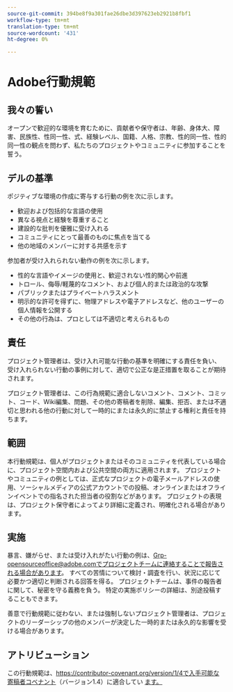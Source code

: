 ```yaml
---
source-git-commit: 394be8f9a301fae26dbe3d397623eb2921b8fbf1
workflow-type: tm+mt
translation-type: tm+mt
source-wordcount: '431'
ht-degree: 0%

---
```

# Adobe行動規範

## 我々の誓い

オープンで歓迎的な環境を育むために、貢献者や保守者は、年齢、身体大、障害、民族性、性同一性、式、経験レベル、国籍、人格、宗教、性的同一性、性的同一性の観点を問わず、私たちのプロジェクトやコミュニティに参加することを誓う。

## デルの基準

ポジティブな環境の作成に寄与する行動の例を次に示します。

* 歓迎および包括的な言語の使用
* 異なる視点と経験を尊重すること
* 建設的な批判を優雅に受け入れる
* コミュニティにとって最善のものに焦点を当てる
* 他の地域のメンバーに対する共感を示す

参加者が受け入れられない動作の例を次に示します。

* 性的な言語やイメージの使用と、歓迎されない性的関心や前進
* トロール、侮辱/軽蔑的なコメント、および個人的または政治的な攻撃
* パブリックまたはプライベートハラスメント
* 明示的な許可を得ずに、物理アドレスや電子アドレスなど、他のユーザーの個人情報を公開する
* その他の行為は、プロとしては不適切と考えられるもの

## 責任

プロジェクト管理者は、受け入れ可能な行動の基準を明確にする責任を負い、受け入れられない行動の事例に対して、適切で公正な是正措置を取ることが期待されます。

プロジェクト管理者は、この行為規範に適合しないコメント、コメント、コミット、コード、Wiki編集、問題、その他の寄稿者を削除、編集、拒否、または不適切と思われる他の行動に対して一時的にまたは永久的に禁止する権利と責任を持ちます。

## 範囲

本行動規範は、個人がプロジェクトまたはそのコミュニティを代表している場合に、プロジェクト空間内および公共空間の両方に適用されます。 プロジェクトやコミュニティの例としては、正式なプロジェクトの電子メールアドレスの使用、ソーシャルメディアの公式アカウントでの投稿、オンラインまたはオフラインイベントでの指名された担当者の役割などがあります。 プロジェクトの表現は、プロジェクト保守者によってより詳細に定義され、明確化される場合があります。

## 実施

暴言、嫌がらせ、または受け入れがたい行動の例は、Grp-opensourceoffice@adobe.comでプロジェクトチームに連絡することで報告される場合があります。 すべての苦情について検討・調査を行い、状況に応じて必要かつ適切と判断される回答を得る。 プロジェクトチームは、事件の報告者に関して、秘密を守る義務を負う。
特定の実施ポリシーの詳細は、別途投稿することもできます。

善意で行動規範に従わない、または強制しないプロジェクト管理者は、プロジェクトのリーダーシップの他のメンバーが決定した一時的または永久的な影響を受ける場合があります。

## アトリビューション

この行動規範は、https://contributor-covenant.org/version/1/4で入手可能な [寄稿者コベナント](https://contributor-covenant.org)（バージョン1.4）に適合してい [ます。](https://contributor-covenant.org/version/1/4/)
